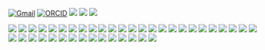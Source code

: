 [![Gmail](https://img.shields.io/badge/kilho.baek@gmail.com-EA4335?style=plastic&logo=Gmail&logoColor=white&link=mailto:kilho.baek@gmail.com)](mailto:kilho.baek@gmail.com)
[![ORCID](https://img.shields.io/badge/ORCID-A6CE39?style=plastic&logo=ORCID&logoColor=white&link=https://orcid.org/0000-0002-2703-7810)](https://orcid.org/0000-0002-2703-7810)
<img src="https://img.shields.io/badge/dev--sci-lightgrey?style=plastic&logo=GitHub&logoColor=181717&link=https://github.com/dev-sci/dev-sci/"/>
<img src="https://img.shields.io/badge/LinkedIn-lightgrey?style=plastic&logo=LinkedIn&logoColor=0A66C2"/>
<img src="https://img.shields.io/badge/Linktree-lightgrey?style=plastic&logo=Linktree&logoColor=39E09B&link=https://linktr.ee/dev_sci"/>

<img src="https://img.shields.io/badge/C--lang-lightgrey?style=plastic&logo=C&logoColor=A8B9CC"/>
<img src="https://img.shields.io/badge/C++-lightgrey?style=plastic&logo=C++&logoColor=00599C"/>
<img src="https://img.shields.io/badge/Python-lightgrey?style=plastic&logo=Python&logoColor=3776AB"/>
<img src="https://img.shields.io/badge/Markdown-lightgrey?style=plastic&logo=Markdown&logoColor=000000"/>
<img src="https://img.shields.io/badge/HTML5-lightgrey?style=plastic&logo=HTML5&logoColor=E34F26"/>
<img src="https://img.shields.io/badge/CSS3-lightgrey?style=plastic&logo=CSS3&logoColor=1572B6"/>
<img src="https://img.shields.io/badge/JavaScript-lightgrey?style=plastic&logo=JavaScript&logoColor=F7DF1E"/>
<img src="https://img.shields.io/badge/PHP-lightgrey?style=plastic&logo=PHP&logoColor=777BB4"/>

<img src="https://img.shields.io/badge/D3.js-lightgrey?style=plastic&logo=D3.js&logoColor=F9A03C"/>
<img src="https://img.shields.io/badge/Chart.js-lightgrey?style=plastic&logo=Chart.js&logoColor=FF6384"/>

<img src="https://img.shields.io/badge/Git-lightgrey?style=plastic&logo=Git&logoColor=#05032"/>
<img src="https://img.shields.io/badge/LaTex-lightgrey?style=plastic&logo=LaTeX&logoColor=008080"/>

<img src="https://img.shields.io/badge/MySQL-lightgrey?style=plastic&logo=MySQL&logoColor=4479A1"/>
<img src="https://img.shields.io/badge/SQLite-lightgrey?style=plastic&logo=SQLite&logoColor=003B57"/>

<img src="https://img.shields.io/badge/Go-lightgrey?style=plastic&logo=Go&logoColor=00ADD8"/>
<img src="https://img.shields.io/badge/CMake-lightgrey?style=plastic&logo=CMake&logoColor=064F8C"/>
<img src="https://img.shields.io/badge/Apache-lightgrey?style=plastic&logo=Apache&logoColor=D22128"/>
<img src="https://img.shields.io/badge/Qgis-lightgrey?style=plastic&logo=Qgis&logoColor=589632"/>
<img src="https://img.shields.io/badge/Notion-lightgrey?style=plastic&logo=Notion&logoColor=000000"/>

<img src="https://img.shields.io/badge/Vim-lightgrey?style=plastic&logo=Vim&logoColor=019733"/>
<img src="https://img.shields.io/badge/VScode-lightgrey?style=plastic&logo=Visual Studio Code&logoColor=007ACC"/>

<img src="https://img.shields.io/badge/Windows-lightgrey?style=plastic&logo=Windows&logoColor=0078D6"/>
<img src="https://img.shields.io/badge/Linux-lightgrey?style=plastic&logo=Linux&logoColor=FCC624"/>
<img src="https://img.shields.io/badge/CentOS-lightgrey?style=plastic&logo=CentOS&logoColor=262577"/>

<img src="https://img.shields.io/badge/Thickpad-lightgrey?style=plastic&logo=Lenovo&logoColor=E2231A"/>
<img src="https://img.shields.io/badge/X1_yoga-lightgrey?style=plastic&logo=ThinkPad&logoColor=EE2624"/>
<img src="https://img.shields.io/badge/Galaxy_Note_20-lightgrey?style=plastic&logo=Samsung&logoColor=1428A0"/>

<img src="https://img.shields.io/badge/Windows_Terminal-lightgrey?style=plastic&logo=Windows Terminal&logoColor=4D4D4D"/>

<img src="https://img.shields.io/badge/Blender-lightgrey?style=plastic&logo=Blender&logoColor=F5792A"/>
<img src="https://img.shields.io/badge/Django-lightgrey?style=plastic&logo=Django&logoColor=092E20"/>
<img src="https://img.shields.io/badge/Docker-lightgrey?style=plastic&logo=Docker&logoColor=2496ED"/>
<img src="https://img.shields.io/badge/Kubernetes-lightgrey?style=plastic&logo=Kubernetes&logoColor=326CE5"/>
<img src="https://img.shields.io/badge/Mendeley-lightgrey?style=plastic&logo=Mendeley&logoColor=9D1620"/>
<img src="https://img.shields.io/badge/MongoDB-lightgrey?style=plastic&logo=MongoDB&logoColor=47A248"/>
<img src="https://img.shields.io/badge/Node.js-lightgrey?style=plastic&logo=Node.js&logoColor=339933"/>
<img src="https://img.shields.io/badge/PostgreSQL-lightgrey?style=plastic&logo=PostgreSQL&logoColor=4169E1"/>
<img src="https://img.shields.io/badge/React-lightgrey?style=plastic&logo=React&logoColor=61DAFB"/>
<img src="https://img.shields.io/badge/Slack-lightgrey?style=plastic&logo=Slack&logoColor=4A154B"/>
<img src="https://img.shields.io/badge/TypeScript-lightgrey?style=plastic&logo=TypeScript&logoColor=3178C6"/>
<img src="https://img.shields.io/badge/MariaDB-lightgrey?style=plastic&logo=MariaDB&logoColor=003545"/>


<!---
<img src="https://img.shields.io/badge/arXiv-lightgrey?style=plastic&logo=arXiv&logoColor=B31B1B"/>
- 👋 Hi, I’m @dev-sci
- 👀 I’m interested in ...
- 🌱 I’m currently learning ...
- 💞️ I’m looking to collaborate on ...
- 📫 How to reach me ...

dev-sci/dev-sci is a ✨ special ✨ repository because its `README.md` (this file) appears on your GitHub profile.
You can click the Preview link to take a look at your changes.
--->
